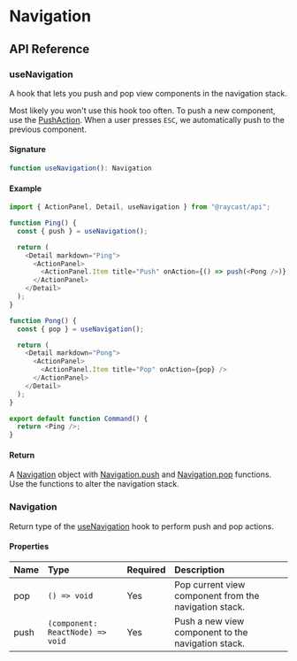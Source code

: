 # Navigation

## API Reference

### useNavigation

A hook that lets you push and pop view components in the navigation stack.

Most likely you won't use this hook too often. To push a new component, use the [PushAction](../user-interface/actions.md#pushaction).
When a user presses `ESC`, we automatically push to the previous component.

#### Signature

```typescript
function useNavigation(): Navigation
```

#### Example

```typescript
import { ActionPanel, Detail, useNavigation } from "@raycast/api";

function Ping() {
  const { push } = useNavigation();

  return (
    <Detail markdown="Ping">
      <ActionPanel>
        <ActionPanel.Item title="Push" onAction={() => push(<Pong />)} />
      </ActionPanel>
    </Detail>
  );
}

function Pong() {
  const { pop } = useNavigation();

  return (
    <Detail markdown="Pong">
      <ActionPanel>
        <ActionPanel.Item title="Pop" onAction={pop} />
      </ActionPanel>
    </Detail>
  );
}

export default function Command() {
  return <Ping />;
}
```

#### Return

A [Navigation](../user-interface/navigation.md#navigation) object with [Navigation.push](../user-interface/navigation.md#navigation) and [Navigation.pop](../user-interface/navigation.md#navigation) functions.
Use the functions to alter the navigation stack.

### Navigation

Return type of the [useNavigation](../user-interface/navigation.md#usenavigation) hook to perform push and pop actions.

#### Properties

| Name | Type | Required | Description |
| :--- | :--- | :--- | :--- |
| pop | <code>() => void</code> | Yes | Pop current view component from the navigation stack. |
| push | <code>(component: ReactNode) => void</code> | Yes | Push a new view component to the navigation stack. |
